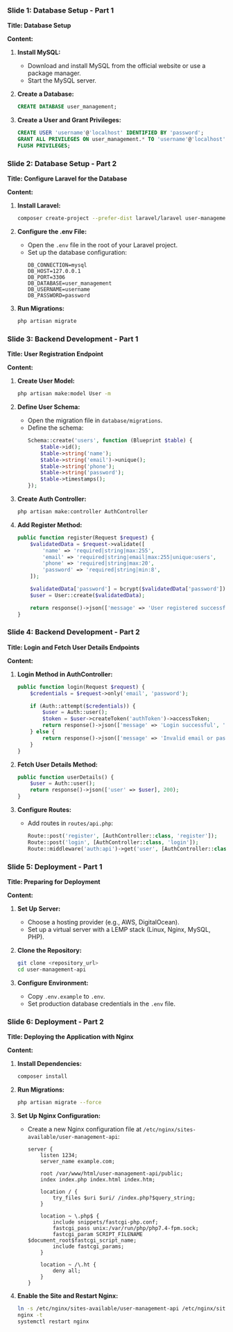 ### Slide 1: Database Setup - Part 1

**Title: Database Setup**

**Content:**
1. **Install MySQL:**
   - Download and install MySQL from the official website or use a package manager.
   - Start the MySQL server.

2. **Create a Database:**
   ```sql
   CREATE DATABASE user_management;
   ```

3. **Create a User and Grant Privileges:**
   ```sql
   CREATE USER 'username'@'localhost' IDENTIFIED BY 'password';
   GRANT ALL PRIVILEGES ON user_management.* TO 'username'@'localhost';
   FLUSH PRIVILEGES;
   ```

### Slide 2: Database Setup - Part 2

**Title: Configure Laravel for the Database**

**Content:**
1. **Install Laravel:**
   ```bash
   composer create-project --prefer-dist laravel/laravel user-management-api
   ```

2. **Configure the .env File:**
   - Open the `.env` file in the root of your Laravel project.
   - Set up the database configuration:
     ```env
     DB_CONNECTION=mysql
     DB_HOST=127.0.0.1
     DB_PORT=3306
     DB_DATABASE=user_management
     DB_USERNAME=username
     DB_PASSWORD=password
     ```

3. **Run Migrations:**
   ```bash
   php artisan migrate
   ```



### Slide 3: Backend Development - Part 1

**Title: User Registration Endpoint**

**Content:**
1. **Create User Model:**
   ```bash
   php artisan make:model User -m
   ```

2. **Define User Schema:**
   - Open the migration file in `database/migrations`.
   - Define the schema:
     ```php
     Schema::create('users', function (Blueprint $table) {
         $table->id();
         $table->string('name');
         $table->string('email')->unique();
         $table->string('phone');
         $table->string('password');
         $table->timestamps();
     });
     ```

3. **Create Auth Controller:**
   ```bash
   php artisan make:controller AuthController
   ```

4. **Add Register Method:**
   ```php
   public function register(Request $request) {
       $validatedData = $request->validate([
           'name' => 'required|string|max:255',
           'email' => 'required|string|email|max:255|unique:users',
           'phone' => 'required|string|max:20',
           'password' => 'required|string|min:8',
       ]);

       $validatedData['password'] = bcrypt($validatedData['password']);
       $user = User::create($validatedData);

       return response()->json(['message' => 'User registered successfully', 'user' => $user], 201);
   }
   ```

### Slide 4: Backend Development - Part 2

**Title: Login and Fetch User Details Endpoints**

**Content:**
1. **Login Method in AuthController:**
   ```php
   public function login(Request $request) {
       $credentials = $request->only('email', 'password');

       if (Auth::attempt($credentials)) {
           $user = Auth::user();
           $token = $user->createToken('authToken')->accessToken;
           return response()->json(['message' => 'Login successful', 'token' => $token], 200);
       } else {
           return response()->json(['message' => 'Invalid email or password'], 401);
       }
   }
   ```

2. **Fetch User Details Method:**
   ```php
   public function userDetails() {
       $user = Auth::user();
       return response()->json(['user' => $user], 200);
   }
   ```

3. **Configure Routes:**
   - Add routes in `routes/api.php`:
     ```php
     Route::post('register', [AuthController::class, 'register']);
     Route::post('login', [AuthController::class, 'login']);
     Route::middleware('auth:api')->get('user', [AuthController::class, 'userDetails']);
     ```

### Slide 5: Deployment - Part 1

**Title: Preparing for Deployment**

**Content:**
1. **Set Up Server:**
   - Choose a hosting provider (e.g., AWS, DigitalOcean).
   - Set up a virtual server with a LEMP stack (Linux, Nginx, MySQL, PHP).

2. **Clone the Repository:**
   ```bash
   git clone <repository_url>
   cd user-management-api
   ```

3. **Configure Environment:**
   - Copy `.env.example` to `.env`.
   - Set production database credentials in the `.env` file.

### Slide 6: Deployment - Part 2

**Title: Deploying the Application with Nginx**

**Content:**
1. **Install Dependencies:**
   ```bash
   composer install
   ```

2. **Run Migrations:**
   ```bash
   php artisan migrate --force
   ```

3. **Set Up Nginx Configuration:**
   - Create a new Nginx configuration file at `/etc/nginx/sites-available/user-management-api`:
     ```nginx
     server {
         listen 1234;
         server_name example.com;

         root /var/www/html/user-management-api/public;
         index index.php index.html index.htm;

         location / {
             try_files $uri $uri/ /index.php?$query_string;
         }

         location ~ \.php$ {
             include snippets/fastcgi-php.conf;
             fastcgi_pass unix:/var/run/php/php7.4-fpm.sock;
             fastcgi_param SCRIPT_FILENAME $document_root$fastcgi_script_name;
             include fastcgi_params;
         }

         location ~ /\.ht {
             deny all;
         }
     }
     ```

4. **Enable the Site and Restart Nginx:**
   ```bash
   ln -s /etc/nginx/sites-available/user-management-api /etc/nginx/sites-enabled/
   nginx -t
   systemctl restart nginx
   ```
